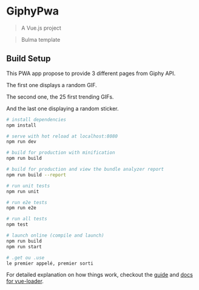 # GiphyPwa

> A Vue.js project

> Bulma template

## Build Setup
This PWA app propose to provide 3 different pages from Giphy API.

The first one displays a random GIF.

The second one, the 25 first trending GIFs.

And the last one displaying a random sticker.
``` bash
# install dependencies
npm install

# serve with hot reload at localhost:8080
npm run dev

# build for production with minification
npm run build

# build for production and view the bundle analyzer report
npm run build --report

# run unit tests
npm run unit

# run e2e tests
npm run e2e

# run all tests
npm test

# launch online (compile and launch)
npm run build
npm run start

# .get ou .use
le premier appelé, premier sorti

```

For detailed explanation on how things work, checkout the [guide](http://vuejs-templates.github.io/webpack/) and [docs for vue-loader](http://vuejs.github.io/vue-loader).

